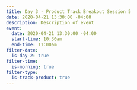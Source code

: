 ```yaml
---
title: Day 3 - Product Track Breakout Session 5
date: 2020-04-21 13:30:00 -04:00
description: Description of event
event:
  date: 2020-04-21 13:30:00 -04:00
  start-time: 10:30am
  end-time: 11:00am
filter-date:
  is-day-2: true
filter-time:
  is-morning: true
filter-type:
  is-track-product: true
---
```


